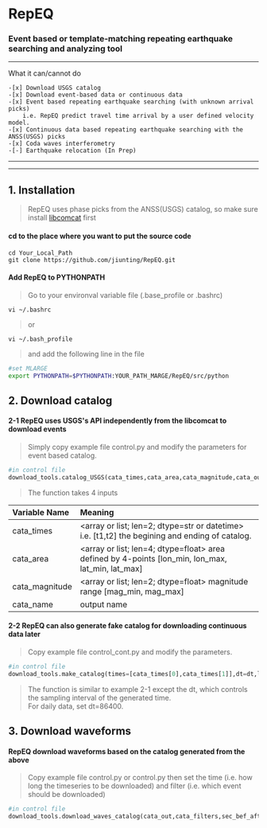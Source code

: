 # RepEQ
### Event based or template-matching repeating earthquake searching and analyzing tool

****
What it can/cannot do
```
-[x] Download USGS catalog 
-[x] Download event-based data or continuous data
-[x] Event based repeating earthquake searching (with unknown arrival picks)
    i.e. RepEQ predict travel time arrival by a user defined velocity model.
-[x] Continuous data based repeating earthquake searching with the ANSS(USGS) picks
-[x] Coda waves interferometry
-[-] Earthquake relocation (In Prep)
```
****

****
## 1. Installation
> RepEQ uses phase picks from the ANSS(USGS) catalog, so make sure install [libcomcat][] first 

#### cd to the place where you want to put the source code  
```console
cd Your_Local_Path  
git clone https://github.com/jiunting/RepEQ.git
```

#### Add RepEQ to PYTHONPATH

> Go to your environval variable file (.base_profile or .bashrc)  
```console
vi ~/.bashrc  
```
> or  
```console
vi ~/.bash_profile      
```
> and add the following line in the file

```bash
#set MLARGE
export PYTHONPATH=$PYTHONPATH:YOUR_PATH_MARGE/RepEQ/src/python
```

## 2. Download catalog  
#### 2-1 RepEQ uses USGS's API independently from the libcomcat to download events  
> Simply copy example file control.py and modify the parameters for event based catalog.  
```python
#in control file
download_tools.catalog_USGS(cata_times,cata_area,cata_magnitude,cata_out)
```
>The function takes 4 inputs  

|Variable Name  |Meaning |
| :---------- | :-----------|
| cata_times   |<array or list; len=2; dtype=str or datetime> i.e. [t1,t2] the begining and ending of catalog. |
| cata_area   |<array or list; len=4; dtype=float> area defined by 4-points [lon_min, lon_max, lat_min, lat_max]   |
| cata_magnitude   |<array or list; len=2; dtype=float> magnitude range [mag_min, mag_max]   |
| cata_name   |<str> output name   |

#### 2-2 RepEQ can also generate fake catalog for downloading continuous data later
> Copy example file control_cont.py and modify the parameters. 
```python
#in control file
download_tools.make_catalog(times=[cata_times[0],cata_times[1]],dt=dt,lon_lat=lon_lat,outname=cata_out)
```
> The function is similar to example 2-1 except the dt, which controls the sampling interval of the generated time.  
> For daily data, set dt=86400.

## 3. Download waveforms
#### RepEQ download waveforms based on the catalog generated from the above
> Copy example file control.py or control.py then set the time (i.e. how long the timeseries to be downloaded) and filter (i.e. which event should be downloaded)
```python
#in control file
download_tools.download_waves_catalog(cata_out,cata_filters,sec_bef_aft,range_rad,channel,provider,waveforms_outdir)
```



[libcomcat]:https://github.com/usgs/libcomcat "libcomcat is a project designed to provide a Python equivalent to the ANSS ComCat search API"
